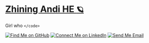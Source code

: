 # [Zhining Andi HE <small>&#129680;</small>](#education)

Girl who `</code>`

[![Find Me on GitHub](https://img.shields.io/badge/github-%23121011.svg?style=for-the-badge&logo=github&logoColor=white)](https://github.com/zhininghjl)
[![Connect Me on LinkedIn](https://img.shields.io/badge/linkedin-%230077B5.svg?style=for-the-badge&logo=linkedin&logoColor=white)](https://www.linkedin.com/in/zhining-andi-he/)
[![Send Me Email](https://img.shields.io/badge/Gmail-D14836?style=for-the-badge&logo=gmail&logoColor=white)](mailto:zhininghjl@gmail.com)
